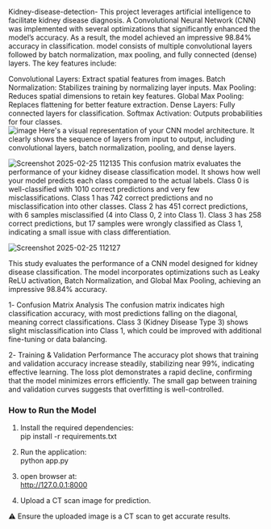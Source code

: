  Kidney-disease-detection-
This project leverages artificial intelligence to facilitate kidney disease diagnosis. A Convolutional Neural Network (CNN) was implemented with several optimizations that significantly enhanced the model’s accuracy. As a result, the model achieved an impressive 98.84% accuracy in classification.
model consists of multiple convolutional layers followed by batch normalization, max pooling, and fully connected (dense) layers. The key features include:

Convolutional Layers: Extract spatial features from images.
Batch Normalization: Stabilizes training by normalizing layer inputs.
Max Pooling: Reduces spatial dimensions to retain key features.
Global Max Pooling: Replaces flattening for better feature extraction.
Dense Layers: Fully connected layers for classification.
Softmax Activation: Outputs probabilities for four classes.    
![image](https://github.com/user-attachments/assets/e62f8a8e-547b-45b4-a449-df82b8e2beab)
Here's a visual representation of your CNN model architecture. It clearly shows the sequence of layers from input to output, including convolutional layers, batch normalization, pooling, and dense layers.


![Screenshot 2025-02-25 112135](https://github.com/user-attachments/assets/ca8b91af-ee6a-4da8-bd22-3ef739ae2f0a)
This confusion matrix evaluates the performance of your kidney disease classification model. It shows how well your model predicts each class compared to the actual labels.
Class 0 is well-classified with 1010 correct predictions and very few misclassifications.
Class 1 has 742 correct predictions and no misclassification into other classes.
Class 2 has 451 correct predictions, with 6 samples misclassified (4 into Class 0, 2 into Class 1).
Class 3 has 258 correct predictions, but 17 samples were wrongly classified as Class 1, indicating a small issue with class differentiation.


![Screenshot 2025-02-25 112127](https://github.com/user-attachments/assets/1760d2a8-87f0-49f4-8d2b-26edaef00ab7)

This study evaluates the performance of a CNN model designed for kidney disease classification. The model incorporates optimizations such as Leaky ReLU activation, Batch Normalization, and Global Max Pooling, achieving an impressive 98.84% accuracy.

1️- Confusion Matrix Analysis
The confusion matrix indicates high classification accuracy, with most predictions falling on the diagonal, meaning correct classifications. Class 3 (Kidney Disease Type 3) shows slight misclassification into Class 1, which could be improved with additional fine-tuning or data balancing.

2️- Training & Validation Performance
The accuracy plot shows that training and validation accuracy increase steadily, stabilizing near 99%, indicating effective learning. The loss plot demonstrates a rapid decline, confirming that the model minimizes errors efficiently. The small gap between training and validation curves suggests that overfitting is well-controlled.


### How to Run the Model

1. Install the required dependencies:  
   pip install -r requirements.txt  

2. Run the application:  
   python app.py  

3. open browser at:  
   http://127.0.0.1:8000

4. Upload a CT scan image for prediction.  

⚠️ Ensure the uploaded image is a CT scan to get accurate results.  


